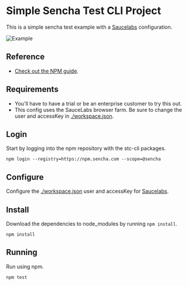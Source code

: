 # Simple Sencha Test CLI Project
This is a simple sencha test example with a [Saucelabs](https://saucelabs.com/) configuration.

![Example](./example.gif)

## Reference

* [Check out the NPM guide](https://docs.sencha.com/sencha_test/2.3.0/open_tools_npm/using_npm.html).

## Requirements

* You'll have to have a trial or be an enterprise customer to try this out. 
* This config uses the SauceLabs browser farm. Be sure to change the user and accessKey in [./workspace.json](./workspace.json).

## Login
Start by logging into the npm repository with the stc-cli packages.

```
npm login --registry=https://npm.sencha.com --scope=@sencha
```

## Configure
Configure the [./workspace.json](./workspace.json) user and accessKey for [Saucelabs](https://saucelabs.com/).

## Install
Download the dependencies to node_modules by running `npm install`. 

```
npm install
```

## Running
Run using npm. 

```
npm test
```
